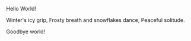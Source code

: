 Hello World!








Winter's icy grip,
Frosty breath and snowflakes dance,
Peaceful solitude.



Goodbye world!



